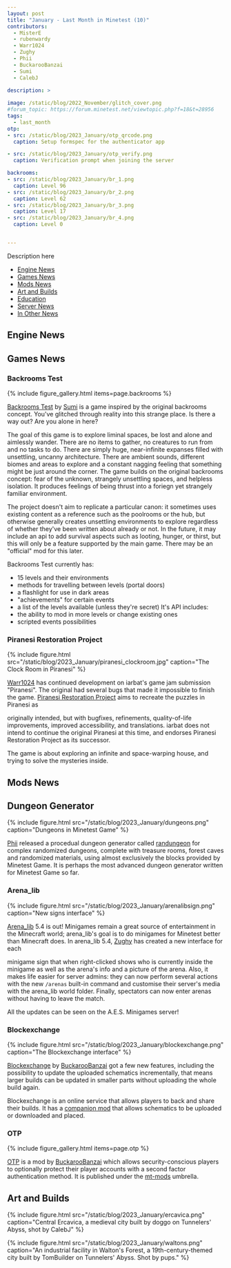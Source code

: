 ```yaml
---
layout: post
title: "January - Last Month in Minetest (10)"
contributors:
  - MisterE
  - rubenwardy
  - Warr1024
  - Zughy
  - Phii
  - BuckarooBanzai
  - Sumi
  - CalebJ

description: >
  
image: /static/blog/2022_November/glitch_cover.png
#forum_topic: https://forum.minetest.net/viewtopic.php?f=18&t=28956
tags:
  - last_month
otp:
- src: /static/blog/2023_January/otp_qrcode.png
  caption: Setup formspec for the authenticator app

- src: /static/blog/2023_January/otp_verify.png
  caption: Verification prompt when joining the server

backrooms:
- src: /static/blog/2023_January/br_1.png
  caption: Level 96
- src: /static/blog/2023_January/br_2.png
  caption: Level 62
- src: /static/blog/2023_January/br_3.png
  caption: Level 17
- src: /static/blog/2023_January/br_4.png
  caption: Level 0


---
```


Description here

<!-- more -->

- [Engine News](#engine-news)
- [Games News](#games-news)
- [Mods News](#mods-news)
- [Art and Builds](#art-and-builds)
- [Education](#education)
- [Server News](#server-news)
- [In Other News](#in-other-news)


## Engine News

## Games News


### Backrooms Test

{% include figure_gallery.html items=page.backrooms %}

[Backrooms Test](https://content.minetest.net/packages/Sumianvoice/backroomtest/) by [Sumi](https://content.minetest.net/users/Sumianvoice/) is a game inspired by the original backrooms concept.
You've glitched through reality into this strange place. Is there a way out? Are
you alone in here? 


The goal of this game is to explore liminal spaces, be lost and alone and
aimlessly wander.  There are no items to gather, no creatures to run from and no
tasks to do. There are simply huge, near-infinite expanses filled with
unsettling, uncanny architecture. There are ambient sounds, different biomes and
areas to explore and a constant nagging feeling that something might be just
around the corner. The game builds on the original backrooms concept: fear of
the unknown, strangely unsettling spaces, and helpless isolation. It produces
feelings of being thrust into a foriegn yet strangely familiar environment.

The project doesn't aim to replicate a particular canon: it sometimes uses
existing content as a reference such as the poolrooms or the hub, but otherwise
generally creates unsettling environments to explore regardless of whether
they've been written about already or not. In the future, it may include an api
to add survival aspects such as looting, hunger, or thirst, but this will only
be a feature supported by the main game. There may be an "official" mod for this
later.

Backrooms Test currently has:
- 15 levels and their environments
- methods for travelling between levels (portal doors)
- a flashlight for use in dark areas
- "achievements" for certain events
- a list of the levels available (unless they're secret)
It's API includes:
- the ability to mod in more levels or change existing ones
- scripted events possibilities

### Piranesi Restoration Project

{% include figure.html src="/static/blog/2023_January/piranesi_clockroom.jpg"
    caption="The Clock Room in Piranesi" %}


[Warr1024](https://content.minetest.net/users/Warr1024/) has continued development on iarbat's game jam submission "Piranesi".
The original had several bugs that made it impossible to finish the game.
[Piranesi Restoration Project](https://content.minetest.net/packages/Warr1024/piranesi_redo/) aims to recreate the puzzles in Piranesi as

originally intended, but with bugfixes, refinements, quality-of-life
improvements, improved accessibility, and translations. iarbat does not intend
to continue the original Piranesi at this time, and endorses Piranesi
Restoration Project as its successor.

The game is about exploring an infinite and space-warping house, and trying to
solve the mysteries inside.

## Mods News


## Dungeon Generator

{% include figure.html src="/static/blog/2023_January/dungeons.png"
    caption="Dungeons in Minetest Game" %}

[Phii](https://content.minetest.net/users/Phii/) released a procedual dungeon generator called [randungeon](https://content.minetest.net/packages/Phii/randungeon/) for
complex randomized dungeons, complete with treasure rooms, forest caves and
randomized materials, using almost exclusively the blocks provided by Minetest
Game. It is perhaps the most advanced dungeon generator written for Minetest
Game so far.

### Arena_lib

{% include figure.html src="/static/blog/2023_January/arenalibsign.png"
    caption="New signs interface" %}

[Arena_lib](https://content.minetest.net/packages/Zughy/arena_lib/) 5.4 is out! Minigames remain a great source of entertainment in the
Minecraft world; arena_lib's goal is to do minigames for Minetest better than
Minecraft does. In arena_lib 5.4, [Zughy](https://content.minetest.net/users/Zughy/) has created a new interface for each

minigame sign that when right-clicked shows who is currently inside the minigame
as well as the arena's info and a picture of the arena. Also, it makes life
easier for server admins: they can now perform several actions with the new
`/arenas` built-in command and customise their server's media with the arena_lib
world folder. Finally, spectators can now enter arenas without having to leave
the match.

All the updates can be seen on the A.E.S. Minigames server!

### Blockexchange

{% include figure.html src="/static/blog/2023_January/blockexchange.png"
    caption="The Blockexchange interface" %}

[Blockexchange](https://blockexchange.minetest.ch/) by [BuckarooBanzai](https://content.minetest.net/users/BuckarooBanzay/) got a few new features, including the
possibility to update the uploaded schematics incrementally, that means larger
builds can be updated in smaller parts without uploading the whole build again.

Blockexchange is an online service that allows players to back and share their
builds. It has a [companion mod](https://content.minetest.net/packages/BuckarooBanzay/blockexchange/) that allows schematics to be uploaded or
downloaded and placed.



### OTP

{% include figure_gallery.html items=page.otp %}


[OTP](https://content.minetest.net/packages/mt-mods/otp/) is a mod by [BuckarooBanzai](https://content.minetest.net/users/BuckarooBanzay/) which allows security-conscious players to
optionally protect their player accounts with a second factor authentication
method. It is published under the [mt-mods](https://content.minetest.net/users/mt-mods/) umbrella. 



## Art and Builds

{% include figure.html src="/static/blog/2023_January/ercavica.png"
    caption="Central Ercavica, a medieval city built by doggo on Tunnelers' Abyss, shot by CalebJ" %}

{% include figure.html src="/static/blog/2023_January/waltons.png"
    caption="An industrial facility in Walton's Forest, a 19th-century-themed city built by TomBuilder on Tunnelers' Abyss. Shot by pups." %}